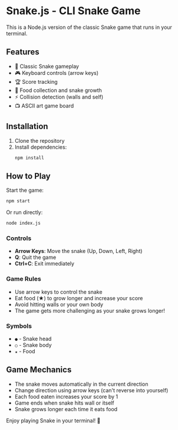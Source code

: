 # Snake.js - CLI Snake Game

This is a Node.js version of the classic Snake game that runs in your terminal.

## Features

- 🐍 Classic Snake gameplay
- 🎮 Keyboard controls (arrow keys)
- 🏆 Score tracking
- 🎯 Food collection and snake growth
- ⚡ Collision detection (walls and self)
- 📺 ASCII art game board

## Installation

1. Clone the repository
2. Install dependencies:
   ```bash
   npm install
   ```

## How to Play

Start the game:
```bash
npm start
```

Or run directly:
```bash
node index.js
```

### Controls

- **Arrow Keys**: Move the snake (Up, Down, Left, Right)
- **Q**: Quit the game
- **Ctrl+C**: Exit immediately

### Game Rules

- Use arrow keys to control the snake
- Eat food (★) to grow longer and increase your score
- Avoid hitting walls or your own body
- The game gets more challenging as your snake grows longer!

### Symbols

- `●` - Snake head
- `○` - Snake body
- `★` - Food

## Game Mechanics

- The snake moves automatically in the current direction
- Change direction using arrow keys (can't reverse into yourself)
- Each food eaten increases your score by 1
- Game ends when snake hits wall or itself
- Snake grows longer each time it eats food

Enjoy playing Snake in your terminal! 🐍
